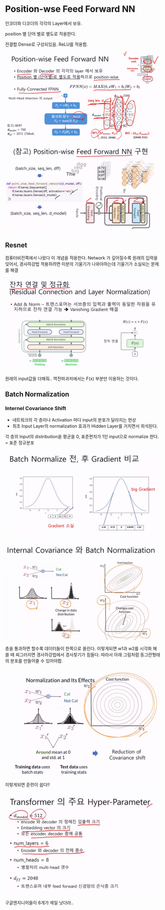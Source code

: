 # Position-wse Feed Forward NN

인코더와 디코더의 각각의 Layer에서 보유.

position 별 단어 별로 별도로 적용한다.

전결합 Dense로 구성되있음. ReLU를 적용함.

![](./images/attp1.png)



![](./images/attp2.png)



## Resnet

컴퓨터비전쪽에서 나왔다 이 개념을 적용한다. Network 가 깊어질수록 원래의 입력을 잊어서, 경사하강법 적용하려면 미분의 기울기가 나와야하는데 기울기가 소실되는 문제를 해결

![](./images/attp3.png)

원래의 input값을 더해줘.. 역전파과저에서는 F(x) 부분만 이용하는 것이다.



## Batch Normalization

### Internel Covariance Shift

* 네트워크의 각 층이나 Activation 마다 input의 분포가 달라지는 현상
* 최초 Input Layer의 normalization 효과가 Hidden Layer를 거치면서 희석된다.



각 층의 Input의 distribution을 평균을 0, 표준편차가 1인 input으로 normalize 한다. = 표준 정규분포

![](./images/attp4.png)

![](./images/attp5.png)



층을 통과하면 할수록 데이터들이 한쪽으로 쏠린다. 이렇게되면 w1과 w2를 시각화 해쓸 때 찌그러지면 경사하강법에서 경사찾기가 힘들다. 따라서 아래 그림처럼 동그란형태의 분포를 만들어줄 수 있어야함.

![](./images/attp6.png)

이렇게되면 훈련이 쉽다!!



![](./images/attp7.png)

구글엔지니어들이 6개가 제일 낫더라.. 